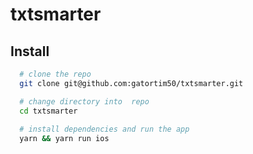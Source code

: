 # txtsmarter

## Install

```bash
  # clone the repo
  git clone git@github.com:gatortim50/txtsmarter.git

  # change directory into  repo
  cd txtsmarter
  
  # install dependencies and run the app
  yarn && yarn run ios

```
